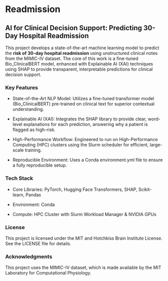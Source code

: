 # Readmission
## AI for Clinical Decision Support: Predicting 30-Day Hospital Readmission
This project develops a state-of-the-art machine learning model to predict the **risk of 30-day hospital readmission** using unstructured clinical notes from the MIMIC-IV dataset. The core of this work is a fine-tuned Bio_ClinicalBERT model, enhanced with Explainable AI (XAI) techniques using SHAP to provide transparent, interpretable predictions for clinical decision support.


### Key Features
- State-of-the-Art NLP Model: Utilizes a fine-tuned transformer model (Bio_ClinicalBERT) pre-trained on clinical text for superior contextual understanding.

- Explainable AI (XAI): Integrates the SHAP library to provide clear, word-level explanations for each prediction, answering why a patient is flagged as high-risk.

- High-Performance Workflow: Engineered to run on High-Performance Computing (HPC) clusters using the Slurm scheduler for efficient, large-scale training.

- Reproducible Environment: Uses a Conda environment.yml file to ensure a fully reproducible setup.

### Tech Stack
- Core Libraries: PyTorch, Hugging Face Transformers, SHAP, Scikit-learn, Pandas

- Environment: Conda

- Compute: HPC Cluster with Slurm Workload Manager & NVIDIA GPUs
### License
This project is licensed under the MIT and Hotchkiss Brain Institute License. See the LICENSE file for details.
### Acknowledgments
This project uses the MIMIC-IV dataset, which is made available by the MIT Laboratory for Computational Physiology.